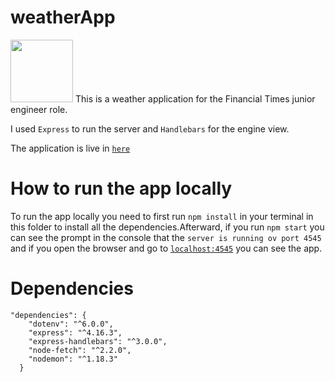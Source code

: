 # weatherApp
<img src="https://developers.cloudflare.com/logos/expressjs.svg" width="100">
This is a weather application for the Financial Times junior engineer role.

I used `Express` to run the server and `Handlebars` for the engine view.

The application is live in [`here`](https://weather-app-amir.herokuapp.com/)

# How to run the app locally

To run the app locally you need to first run `npm install` in your terminal in this folder to install all the dependencies.Afterward, if you run `npm start` you can see the prompt in the console that the `server is running ov port 4545` and if you open the browser and go to [`localhost:4545`](localhost:4545) you can see the app.

# Dependencies

```
"dependencies": {
    "dotenv": "^6.0.0",
    "express": "^4.16.3",
    "express-handlebars": "^3.0.0",
    "node-fetch": "^2.2.0",
    "nodemon": "^1.18.3"
  }
  ```
